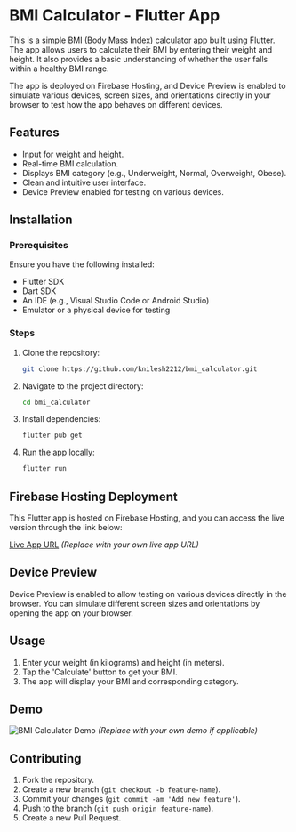 # BMI Calculator - Flutter App

This is a simple BMI (Body Mass Index) calculator app built using Flutter. The app allows users to calculate their BMI by entering their weight and height. It also provides a basic understanding of whether the user falls within a healthy BMI range.

The app is deployed on Firebase Hosting, and Device Preview is enabled to simulate various devices, screen sizes, and orientations directly in your browser to test how the app behaves on different devices.

## Features

- Input for weight and height.
- Real-time BMI calculation.
- Displays BMI category (e.g., Underweight, Normal, Overweight, Obese).
- Clean and intuitive user interface.
- Device Preview enabled for testing on various devices.

## Installation

### Prerequisites
Ensure you have the following installed:
- Flutter SDK
- Dart SDK
- An IDE (e.g., Visual Studio Code or Android Studio)
- Emulator or a physical device for testing

### Steps

1. Clone the repository:
   ```bash
   git clone https://github.com/knilesh2212/bmi_calculator.git
   ```

2. Navigate to the project directory:
   ```bash
   cd bmi_calculator
   ```

3. Install dependencies:
   ```bash
   flutter pub get
   ```

4. Run the app locally:
   ```bash
   flutter run
   ```

## Firebase Hosting Deployment

This Flutter app is hosted on Firebase Hosting, and you can access the live version through the link below:

[Live App URL](https://your-app-url.web.app) *(Replace with your own live app URL)*

## Device Preview

Device Preview is enabled to allow testing on various devices directly in the browser. You can simulate different screen sizes and orientations by opening the app on your browser.

## Usage

1. Enter your weight (in kilograms) and height (in meters).
2. Tap the 'Calculate' button to get your BMI.
3. The app will display your BMI and corresponding category.

## Demo

![BMI Calculator Demo](images/bmi_calculator_demo.gif) *(Replace with your own demo if applicable)*

## Contributing

1. Fork the repository.
2. Create a new branch (`git checkout -b feature-name`).
3. Commit your changes (`git commit -am 'Add new feature'`).
4. Push to the branch (`git push origin feature-name`).
5. Create a new Pull Request.
